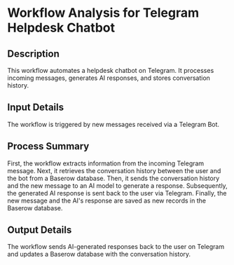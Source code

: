 # Workflow Analysis for Telegram Helpdesk Chatbot

## Description
This workflow automates a helpdesk chatbot on Telegram. It processes incoming messages, generates AI responses, and stores conversation history.

## Input Details
The workflow is triggered by new messages received via a Telegram Bot.

## Process Summary
First, the workflow extracts information from the incoming Telegram message. Next, it retrieves the conversation history between the user and the bot from a Baserow database. Then, it sends the conversation history and the new message to an AI model to generate a response. Subsequently, the generated AI response is sent back to the user via Telegram. Finally, the new message and the AI's response are saved as new records in the Baserow database.

## Output Details
The workflow sends AI-generated responses back to the user on Telegram and updates a Baserow database with the conversation history.
